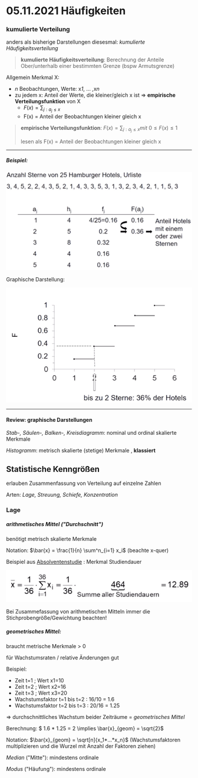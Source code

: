 # 05.11.2021 Häufigkeiten

### kumulierte Verteilung

anders als bisherige Darstellungen diesesmal: *kumulierte Häufigkeitsverteilung*

> **kumulierte Häufigkeitsverteilung**: Berechnung der Anteile Ober/unterhalb einer bestimmten Grenze (bspw Armutsgrenze)

Allgemein Merkmal X: 

- *n* Beobachtungen, Werte: x*1*, ... ,x*n*
- zu jedem x: Anteil der Werte, die kleiner/gleich x ist => **empirische Verteilungsfunktion** von X
    - $F(x) = \sum_{j:a_j\leq x}$
    - F(x) = Anteil der Beobachtungen kleiner gleich x

> **empirische Verteilungsfunktion**: $F(x) = \sum_{j:a_j\leq x} mit \ 0\leq F(x) \leq 1$
>
> lesen als F(x) = Anteil der Beobachtungen kleiner gleich x



---

##### Beispiel: 

![21-11-05_12-59](../images/21-11-05_12-59.jpg)

Graphische Darstellung:

![21-11-05_13-04](../images/21-11-05_13-04.jpg)

---



#### Review: graphische Darstellungen

*Stab-, Säulen-, Balken-, Kreisdiagramm*:  nominal und ordinal skalierte Merkmale

*Histogramm*: metrisch skalierte (stetige) Merkmale , **klassiert**



## Statistische Kenngrößen

erlauben Zusammenfassung von Verteilung auf einzelne Zahlen

Arten: *Lage, Streuung, Schiefe, Konzentration*



### Lage

##### arithmetisches Mittel ("Durchschnitt")

benötigt metrisch skalierte Merkmale

Notation: $\bar{x} = \frac{1}{n} \sum^n_{i=1} x_i$ (beachte x-quer)

Beispiel aus [Absolventenstudie](2021-10-27-Darstellungen.md#Absolventenstudie) : Merkmal Studiendauer

![21-11-05_13-41](../images/21-11-05_13-41.jpg)

Bei Zusammefassung von arithmetischen Mitteln immer die Stichprobengröße/Gewichtung beachten!



##### geometrisches Mittel: 

braucht metrische Merkmale > 0

für Wachstumsraten / relative Änderungen gut

Beispiel:

- Zeit t=1 ; Wert x1=10
- Zeit t=2 ; Wert x2=16
- Zeit t=3 ; Wert x3=20
- Wachstumsfaktor t=1 bis t=2 : 16/10 = 1.6
- Wachstumsfaktor t=2 bis t=3 : 20/16 = 1.25

=> durchschnittliches Wachstum beider Zeiträume = *geometrisches Mittel*

Berechnung: $ 1.6 * 1.25 = 2 \implies \bar{x}_{geom} = \sqrt{2}$ 

Notation: $\bar{x}_{geom} = \sqrt[n]{x_1*...*x_n}$ (Wachstumsfaktoren multiplizieren und die Wurzel mit Anzahl der Faktoren ziehen)





*Median* ("Mitte"): mindestens ordinale

*Modus* ("Häufung"): mindestens ordinale



